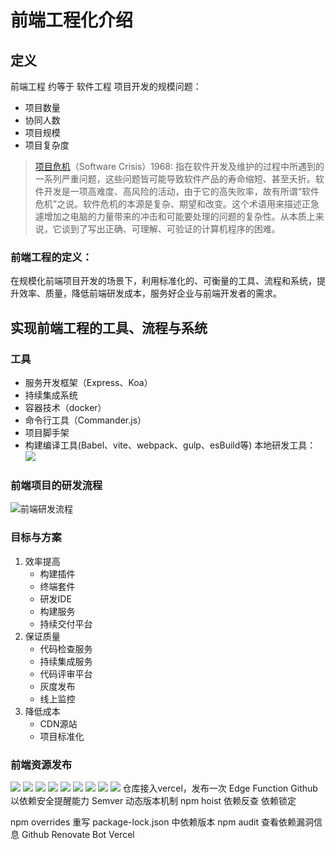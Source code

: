 # 前端工程化介绍

## 定义
前端工程 约等于 软件工程
项目开发的规模问题：
- 项目数量
- 协同人数
- 项目规模
- 项目复杂度
> [项目危机](https://zh.wikipedia.org/wiki/%E8%BD%AF%E4%BB%B6%E5%8D%B1%E6%9C%BA)（Software Crisis）1968:
> 指在软件开发及维护的过程中所遇到的一系列严重问题，这些问题皆可能导致软件产品的寿命缩短、甚至夭折。软件开发是一项高难度、高风险的活动，由于它的高失败率，故有所谓“软件危机”之说。软件危机的本源是复杂、期望和改变。这个术语用来描述正急遽增加之电脑的力量带来的冲击和可能要处理的问题的复杂性。从本质上来说，它谈到了写出正确、可理解、可验证的计算机程序的困难。
### 前端工程的定义：
在规模化前端项目开发的场景下，利用标准化的、可衡量的工具、流程和系统，提升效率、质量，降低前端研发成本，服务好企业与前端开发者的需求。

## 实现前端工程的工具、流程与系统
### 工具
- 服务开发框架（Express、Koa）
- 持续集成系统
- 容器技术（docker）
- 命令行工具（Commander.js）
- 项目脚手架
- 构建编译工具(Babel、vite、webpack、gulp、esBuild等)
本地研发工具：
![](images/fe-local-process.png)
### 前端项目的研发流程
![前端研发流程](images/fe-project-process.png)

### 目标与方案
1. 效率提高
    - 构建插件
    - 终端套件
    - 研发IDE
    - 构建服务
    - 持续交付平台
2. 保证质量
    - 代码检查服务
    - 持续集成服务
    - 代码评审平台
    - 灰度发布
    - 线上监控
3. 降低成本
    - CDN源站
    - 项目标准化

### 前端资源发布
![](images/Pasted%20image%2020220927172621.png)
![](images/Pasted%20image%2020220927172736.png)
![](images/Pasted%20image%2020220927172755.png)
![](images/Pasted%20image%2020220927172813.png)
![](images/Pasted%20image%2020220927172913.png)
![](images/Pasted%20image%2020220927172953.png)
![](images/Pasted%20image%2020220927173203.png)
![](images/Pasted%20image%2020220927173925.png)
![](images/Pasted%20image%2020220927174030.png) 
仓库接入vercel，发布一次 Edge Function
Github以依赖安全提醒能力
Semver 动态版本机制
npm hoist
依赖反查 
依赖锁定

npm overrides 重写 package-lock.json 中依赖版本
npm audit 查看依赖漏洞信息
Github Renovate Bot 
Vercel


  



